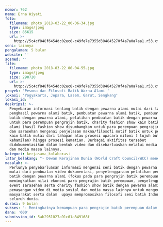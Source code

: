 ```yaml
---
nomor: 762
nama: Erna Wiyati
foto:
  filename: photo_2018-03-22_00-06-34.jpg
  type: image/jpeg
  size: 85615
  url: >-
    http://5c4cf848f6454dc02ec8-c49fe7e7355d384845270f4a7a0a7aa1.r53.cf2.rackcdn.com/c188f503-644e-40aa-bd96-9a3d13a08c15/photo_2018-03-22_00-06-34.jpg
seni: lainnya
pengalaman: 5 bulan
website: ''
sosmed: ''
file:
  filename: photo_2018-03-22_00-04-55.jpg
  type: image/jpeg
  size: 290720
  url: >-
    http://5c4cf848f6454dc02ec8-c49fe7e7355d384845270f4a7a0a7aa1.r53.cf2.rackcdn.com/f46190bf-8a18-4c3b-ac7a-a4da089100ae/photo_2018-03-22_00-04-55.jpg
proyek: 'Pesona dan Filosofi Batik Warna Alami '
lokasi: 'Yogyakarta, Jepara, Lasem, Garut, Sengkang'
lokasi_id: ''
deskripsi: >-
  Penyebaran informasi tentang batik dengan pewarna alami mulai dari tanaman
  penghasil pewarna alami batik, pembuatan pewarna alami batik, pembuatan kain
  batik dengan pewarna alami, pelatihan pembuatan batik dengan pewarna alami
  untuk para perempuan pengrajin batik, charity fashion show kain batik warna
  alami (hasil fashion show disumbangkan untuk para perempuan pengrajin batik)
  dan sarasehan mengenai penjelasan makna/filosofi motif batik untuk penggunaan
  kain batik mulai dari tahapan atau prosesi upacara mitoni ( tujuh bulan usia
  kehamilan) hingga prosesi kematian. Berbagai aktifitas tersebut
  didokumentasikan dalam bentuk video dan disebarluaskan melalui media sosial
  dan media massa lainnya.
kategori: kerjasama_kolaborasi
latar_belakang: "- Dewan Kerajinan Dunia (World Craft Council/WCC) menetapkan\_Daerah Istimewa Yogyakarta sebagai Kota Batik Dunia\_pada peringatan 50 tahun organisasi tersebut di Dongyang, Provinsi Zhejiang, Tiongkok pada 18-23 Oktober 2014. Saat ini kami menjadi salah satu pengurus Asosiasi Profesi Batik dan Tenun Nusantara (APBTN) tergerak untuk melakukan dokumentasi dan penyebaran informasi mengenai kekayaan seni budaya batik di DIY maupun di wilayah lain nusantara;\r\n- Upaya meningkatkan nilai ekonomi para perempuan pengrajin batik;\r\n- Masih rendahnya pemahaman masyarakat terhadap filosofi dan penggunaan motif batik;\r\n- Perlunya melestarikan dan mendokumentasikan pengetahuan tentang seni batik secara total mulai dari proses penanaman tanaman penghasil pewarna alami batik sampai dengan penggunaan batik sesuai filosofinya;\r\n- Perlunya mengkampanyekan penggunaan batik dengan pewarna alami sebagai bagian dari upaya menjaga kelestarian lingkungan hidup."
masalah: >-
  Perlunya penyebarluasan informasi mengenai seni batik dengan pewarna alami
  mulai dari pembuatan video dokumentasi, penyelenggaraan pelatihan pembuatan
  batik dengan pewarna alami (fokus pada para pengrajin batik perempuan) untuk
  meningkatkan nilai ekonomi para pengrajin batik perempuan, penyelenggaraan
  event sarasehan serta charity fashion show batik dengan pewarna alami,
  penayangan video di media sosial dan media massa lainnya untuk mengedukasi
  masyarakat serta dalam  upaya mempromosikan filosofi seni batik Indonesia ke
  seluruh dunia.
durasi: 9 bulan
sukses: "- Meningkatnya kemampuan para pengrajin batik perempuan dalam hal produksi batik dengan pewarna alami\r\n- Tersebarnya informasi ke masyarakat tentang pembuatan batik pewarna alami dan filosofi motif batik dalam tahapan hidup manusia"
dana: '600'
submission_id: 5ab2951027a91c61a849168f
---
```

